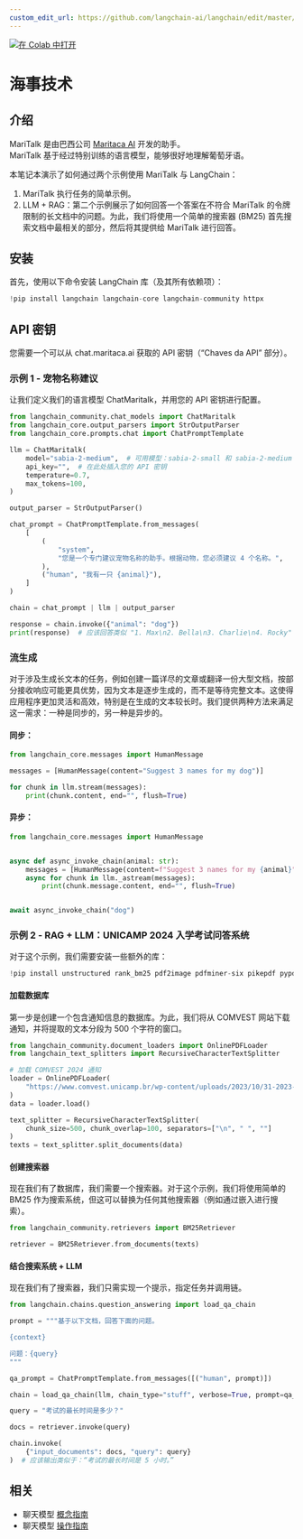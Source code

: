 ```yaml
---
custom_edit_url: https://github.com/langchain-ai/langchain/edit/master/docs/docs/integrations/chat/maritalk.ipynb
---
```

<a href="https://colab.research.google.com/github/langchain-ai/langchain/blob/master/docs/docs/integrations/chat/maritalk.ipynb" target="_parent"><img src="https://colab.research.google.com/assets/colab-badge.svg" alt="在 Colab 中打开"/></a>

# 海事技术

## 介绍

MariTalk 是由巴西公司 [Maritaca AI](https://www.maritaca.ai) 开发的助手。  
MariTalk 基于经过特别训练的语言模型，能够很好地理解葡萄牙语。

本笔记本演示了如何通过两个示例使用 MariTalk 与 LangChain：

1. MariTalk 执行任务的简单示例。  
2. LLM + RAG：第二个示例展示了如何回答一个答案在不符合 MariTalk 的令牌限制的长文档中的问题。为此，我们将使用一个简单的搜索器 (BM25) 首先搜索文档中最相关的部分，然后将其提供给 MariTalk 进行回答。

## 安装
首先，使用以下命令安装 LangChain 库（及其所有依赖项）：

```python
!pip install langchain langchain-core langchain-community httpx
```

## API 密钥
您需要一个可以从 chat.maritaca.ai 获取的 API 密钥（“Chaves da API” 部分）。

### 示例 1 - 宠物名称建议

让我们定义我们的语言模型 ChatMaritalk，并用您的 API 密钥进行配置。

```python
from langchain_community.chat_models import ChatMaritalk
from langchain_core.output_parsers import StrOutputParser
from langchain_core.prompts.chat import ChatPromptTemplate

llm = ChatMaritalk(
    model="sabia-2-medium",  # 可用模型：sabia-2-small 和 sabia-2-medium
    api_key="",  # 在此处插入您的 API 密钥
    temperature=0.7,
    max_tokens=100,
)

output_parser = StrOutputParser()

chat_prompt = ChatPromptTemplate.from_messages(
    [
        (
            "system",
            "您是一个专门建议宠物名称的助手。根据动物，您必须建议 4 个名称。",
        ),
        ("human", "我有一只 {animal}"),
    ]
)

chain = chat_prompt | llm | output_parser

response = chain.invoke({"animal": "dog"})
print(response)  # 应该回答类似 "1. Max\n2. Bella\n3. Charlie\n4. Rocky"
```

### 流生成

对于涉及生成长文本的任务，例如创建一篇详尽的文章或翻译一份大型文档，按部分接收响应可能更具优势，因为文本是逐步生成的，而不是等待完整文本。这使得应用程序更加灵活和高效，特别是在生成的文本较长时。我们提供两种方法来满足这一需求：一种是同步的，另一种是异步的。

#### 同步：

```python
from langchain_core.messages import HumanMessage

messages = [HumanMessage(content="Suggest 3 names for my dog")]

for chunk in llm.stream(messages):
    print(chunk.content, end="", flush=True)
```

#### 异步：

```python
from langchain_core.messages import HumanMessage


async def async_invoke_chain(animal: str):
    messages = [HumanMessage(content=f"Suggest 3 names for my {animal}")]
    async for chunk in llm._astream(messages):
        print(chunk.message.content, end="", flush=True)


await async_invoke_chain("dog")
```

### 示例 2 - RAG + LLM：UNICAMP 2024 入学考试问答系统
对于这个示例，我们需要安装一些额外的库：

```python
!pip install unstructured rank_bm25 pdf2image pdfminer-six pikepdf pypdf unstructured_inference fastapi kaleido uvicorn "pillow<10.1.0" pillow_heif -q
```

#### 加载数据库

第一步是创建一个包含通知信息的数据库。为此，我们将从 COMVEST 网站下载通知，并将提取的文本分段为 500 个字符的窗口。

```python
from langchain_community.document_loaders import OnlinePDFLoader
from langchain_text_splitters import RecursiveCharacterTextSplitter

# 加载 COMVEST 2024 通知
loader = OnlinePDFLoader(
    "https://www.comvest.unicamp.br/wp-content/uploads/2023/10/31-2023-Dispoe-sobre-o-Vestibular-Unicamp-2024_com-retificacao.pdf"
)
data = loader.load()

text_splitter = RecursiveCharacterTextSplitter(
    chunk_size=500, chunk_overlap=100, separators=["\n", " ", ""]
)
texts = text_splitter.split_documents(data)
```

#### 创建搜索器
现在我们有了数据库，我们需要一个搜索器。对于这个示例，我们将使用简单的 BM25 作为搜索系统，但这可以替换为任何其他搜索器（例如通过嵌入进行搜索）。

```python
from langchain_community.retrievers import BM25Retriever

retriever = BM25Retriever.from_documents(texts)
```

#### 结合搜索系统 + LLM
现在我们有了搜索器，我们只需实现一个提示，指定任务并调用链。

```python
from langchain.chains.question_answering import load_qa_chain

prompt = """基于以下文档，回答下面的问题。

{context}

问题：{query}
"""

qa_prompt = ChatPromptTemplate.from_messages([("human", prompt)])

chain = load_qa_chain(llm, chain_type="stuff", verbose=True, prompt=qa_prompt)

query = "考试的最长时间是多少？"

docs = retriever.invoke(query)

chain.invoke(
    {"input_documents": docs, "query": query}
)  # 应该输出类似于：“考试的最长时间是 5 小时。”
```

## 相关

- 聊天模型 [概念指南](/docs/concepts/#chat-models)
- 聊天模型 [操作指南](/docs/how_to/#chat-models)